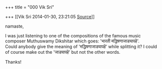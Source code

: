 +++
title = "000 Vik Sri"

+++
[[Vik Sri	2014-01-30, 23:21:05 [Source](https://groups.google.com/g/samskrita/c/WteMTNp0GFI)]]



namaste,  
  
I was just listening to one of the compositions of the famous music composer Muthuswamy Dikshitar which goes: 'भारती मद्धिषणाजाड्यापहॆ'.  
Could anybody give the meaning of 'मद्धिषणाजाड्यापहॆ' while splitting it? I could of course make out the 'जाड्यापहॆ' but not the other words.  
  
Thanks!  

